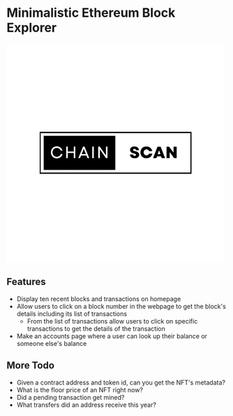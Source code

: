 # Minimalistic Ethereum Block Explorer

![alt text](https://github.com/pokhrelanmol/chainscan/blob/c5c7ade45146a8b325e040c862c058ae7e7365c9/src/assets/logo.png)

## Features

-   Display ten recent blocks and transactions on homepage
-   Allow users to click on a block number in the webpage to get the block's details including its list of transactions
    -   From the list of transactions allow users to click on specific transactions to get the details of the transaction
-   Make an accounts page where a user can look up their balance or someone else's balance

## More Todo

-   Given a contract address and token id, can you get the NFT's metadata?
-   What is the floor price of an NFT right now?
-   Did a pending transaction get mined?
-   What transfers did an address receive this year?
